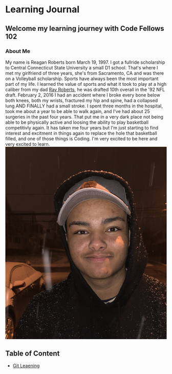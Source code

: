 # Learning Journal
## Welcome my learning journey with Code Fellows 102
 
### About Me
My name is Reagan Roberts born March 19, 1997.  I got a fullride scholarship to Central Connecticut State University a small D1 school. That's where I met my girlfriend of three years, she's from Sacramento, CA and was there on a Volleyball scholarship. Sports have always been the most important part of my life. I learned the value of sports and what it took to play at a high caliber from my dad [Ray Roberts](http://www.therayroberts.com/about/), he was drafted 10th overall in the '92 NFL draft.   February 2, 2016 I had an accident where I broke every bone below both knees, both my wrists, fractured my hip and spine, had a collapsed lung AND FINALLY had a small stroke. I spent three months in the hospital, took me about a year to be able to walk again, and I've had about 25 surgeries in the past four years. That put me in a very dark place not being able to be physically active and loosing the ability to play basketball competitivly again. It has taken me four years but I'm just starting to find interest and excitment in things again to replace the hole that basketball filled, and one of those things is Coding. I'm very excited to be here and very excited to learn. ![Me](https://raw.githubusercontent.com/Rearo43/learning.journal-repo/master/Screen%20Shot%202020-03-16%20at%2011.26.08%20PM.png)

## Table of Content
* [Git Leaening](https://rearo43.github.io/learning.journal-repo/git-learning.md)
